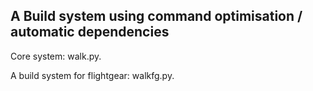 A Build system using command optimisation / automatic dependencies
----

Core system: walk.py.

A build system for flightgear: walkfg.py.

